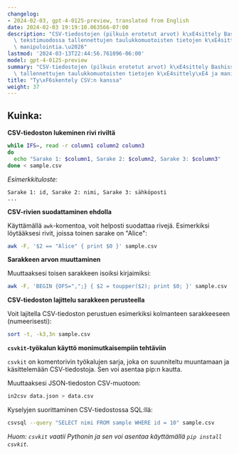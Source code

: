 ```yaml
---
changelog:
- 2024-02-03, gpt-4-0125-preview, translated from English
date: 2024-02-03 19:19:10.063566-07:00
description: "CSV-tiedostojen (pilkuin erotetut arvot) k\xE4sittely Bashissa koskee\
  \ tekstimuodossa tallennettujen taulukkomuotoisten tietojen k\xE4sittely\xE4 ja\
  \ manipulointia.\u2026"
lastmod: '2024-03-13T22:44:56.761096-06:00'
model: gpt-4-0125-preview
summary: "CSV-tiedostojen (pilkuin erotetut arvot) k\xE4sittely Bashissa koskee tekstimuodossa\
  \ tallennettujen taulukkomuotoisten tietojen k\xE4sittely\xE4 ja manipulointia."
title: "Ty\xF6skentely CSV:n kanssa"
weight: 37
---
```


## Kuinka:
**CSV-tiedoston lukeminen rivi riviltä**

```bash
while IFS=, read -r column1 column2 column3
do
  echo "Sarake 1: $column1, Sarake 2: $column2, Sarake 3: $column3"
done < sample.csv
```

*Esimerkkituloste:*

```
Sarake 1: id, Sarake 2: nimi, Sarake 3: sähköposti
...
```

**CSV-rivien suodattaminen ehdolla**

Käyttämällä `awk`-komentoa, voit helposti suodattaa rivejä. Esimerkiksi löytääksesi rivit, joissa toinen sarake on "Alice":

```bash
awk -F, '$2 == "Alice" { print $0 }' sample.csv
```

**Sarakkeen arvon muuttaminen**

Muuttaaksesi toisen sarakkeen isoiksi kirjaimiksi:

```bash
awk -F, 'BEGIN {OFS=",";} { $2 = toupper($2); print $0; }' sample.csv
```

**CSV-tiedoston lajittelu sarakkeen perusteella**

Voit lajitella CSV-tiedoston perustuen esimerkiksi kolmanteen sarakkeeseen (numeerisesti):

```bash
sort -t, -k3,3n sample.csv
```

**`csvkit`-työkalun käyttö monimutkaisempiin tehtäviin**

`csvkit` on komentorivin työkalujen sarja, joka on suunniteltu muuntamaan ja käsittelemään CSV-tiedostoja. Sen voi asentaa pip:n kautta.

Muuttaaksesi JSON-tiedoston CSV-muotoon:

```bash
in2csv data.json > data.csv
```

Kyselyjen suorittaminen CSV-tiedostossa SQL:llä:

```bash
csvsql --query "SELECT nimi FROM sample WHERE id = 10" sample.csv
```

*Huom: `csvkit` vaatii Pythonin ja sen voi asentaa käyttämällä `pip install csvkit`.*
